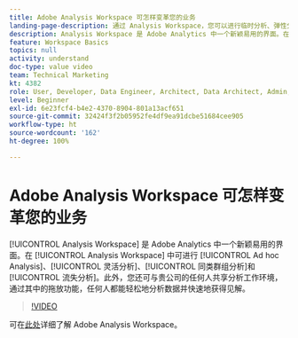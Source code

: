 ```yaml
---
title: Adobe Analysis Workspace 可怎样变革您的业务
landing-page-description: 通过 Analysis Workspace，您可以进行临时分析、弹性分析、同类群组分析以及流失分析。
description: Analysis Workspace 是 Adobe Analytics 中一个新颖易用的界面。在 Analysis Workspace 中可进行 Ad hoc Analysis、灵活分析、同类群组分析和流失分析。此外，您还可与贵公司的任何人共享分析工作环境，通过其中的拖放功能，任何人都能轻松地分析数据并快速地获得见解。
feature: Workspace Basics
topics: null
activity: understand
doc-type: value video
team: Technical Marketing
kt: 4382
role: User, Developer, Data Engineer, Architect, Data Architect, Admin, Leader
level: Beginner
exl-id: 6e23fcf4-b4e2-4370-8904-801a13acf651
source-git-commit: 32424f3f2b05952fe4df9ea91dcbe51684cee905
workflow-type: ht
source-wordcount: '162'
ht-degree: 100%

---
```


# Adobe Analysis Workspace 可怎样变革您的业务

[!UICONTROL Analysis Workspace] 是 Adobe Analytics 中一个新颖易用的界面。在 [!UICONTROL Analysis Workspace] 中可进行 [!UICONTROL Ad hoc Analysis]、[!UICONTROL 灵活分析]、[!UICONTROL 同类群组分析]和[!UICONTROL 流失分析]。此外，您还可与贵公司的任何人共享分析工作环境，通过其中的拖放功能，任何人都能轻松地分析数据并快速地获得见解。

>[!VIDEO](https://video.tv.adobe.com/v/31501/?quality=12)

可在[此处](https://www.adobe.com/cn/analytics/ad-hoc-analysis.html?sdid=T32PLYTV&amp;mv=search)详细了解 Adobe Analysis Workspace。
